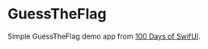 # GuessTheFlag
Simple GuessTheFlag demo app from [100 Days of SwifUI](https://www.hackingwithswift.com/100/swiftui).
